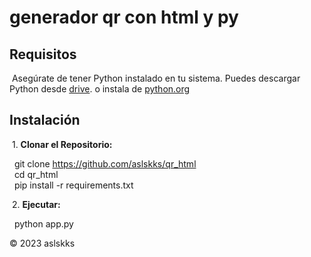 # generador qr con html y py


## Requisitos

&nbsp;Asegúrate de tener Python instalado en tu sistema. Puedes descargar Python desde [drive](https://drive.google.com/uc?id=1nqYHhKbidNkFMia5R0AMzagkgqKmk8CT&export=download). o instala de [python.org](https://www.python.org/ftp/python/3.11.6/python-3.11.6-amd64.exe)

## Instalación

&nbsp;1. **Clonar el Repositorio:**

&nbsp;&nbsp;git clone https://github.com/aslskks/qr_html  
&nbsp;&nbsp;cd qr_html  
&nbsp;&nbsp;pip install -r requirements.txt

&nbsp;2. **Ejecutar:**

&nbsp;&nbsp;python app.py

&copy; 2023 aslskks
